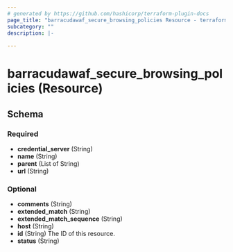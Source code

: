 ```yaml
---
# generated by https://github.com/hashicorp/terraform-plugin-docs
page_title: "barracudawaf_secure_browsing_policies Resource - terraform-provider-barracudawaf"
subcategory: ""
description: |-
  
---
```


# barracudawaf_secure_browsing_policies (Resource)





<!-- schema generated by tfplugindocs -->
## Schema

### Required

- **credential_server** (String)
- **name** (String)
- **parent** (List of String)
- **url** (String)

### Optional

- **comments** (String)
- **extended_match** (String)
- **extended_match_sequence** (String)
- **host** (String)
- **id** (String) The ID of this resource.
- **status** (String)


